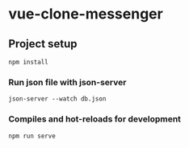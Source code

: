 # vue-clone-messenger

## Project setup
```
npm install
```

### Run json file with json-server

```
json-server --watch db.json
```

### Compiles and hot-reloads for development
```
npm run serve
```
